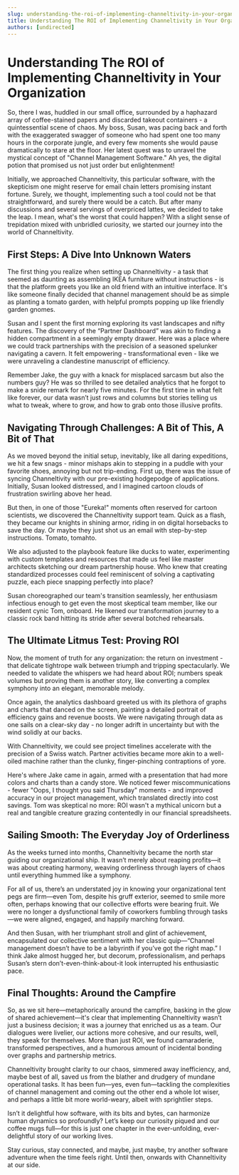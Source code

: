 ```yaml
---
slug: understanding-the-roi-of-implementing-channeltivity-in-your-organization
title: Understanding The ROI of Implementing Channeltivity in Your Organization
authors: [undirected]
---
```



# Understanding The ROI of Implementing Channeltivity in Your Organization

So, there I was, huddled in our small office, surrounded by a haphazard array of coffee-stained papers and discarded takeout containers - a quintessential scene of chaos. My boss, Susan, was pacing back and forth with the exaggerated swagger of someone who had spent one too many hours in the corporate jungle, and every few moments she would pause dramatically to stare at the floor. Her latest quest was to unravel the mystical concept of "Channel Management Software." Ah yes, the digital potion that promised us not just order but enlightenment!

Initially, we approached Channeltivity, this particular software, with the skepticism one might reserve for email chain letters promising instant fortune. Surely, we thought, implementing such a tool could not be that straightforward, and surely there would be a catch. But after many discussions and several servings of overpriced lattes, we decided to take the leap. I mean, what's the worst that could happen? With a slight sense of trepidation mixed with unbridled curiosity, we started our journey into the world of Channeltivity.

## First Steps: A Dive Into Unknown Waters

The first thing you realize when setting up Channeltivity - a task that seemed as daunting as assembling IKEA furniture without instructions - is that the platform greets you like an old friend with an intuitive interface. It's like someone finally decided that channel management should be as simple as planting a tomato garden, with helpful prompts popping up like friendly garden gnomes.

Susan and I spent the first morning exploring its vast landscapes and nifty features. The discovery of the “Partner Dashboard” was akin to finding a hidden compartment in a seemingly empty drawer. Here was a place where we could track partnerships with the precision of a seasoned spelunker navigating a cavern. It felt empowering - transformational even - like we were unraveling a clandestine manuscript of efficiency.

Remember Jake, the guy with a knack for misplaced sarcasm but also the numbers guy? He was so thrilled to see detailed analytics that he forgot to make a snide remark for nearly five minutes. For the first time in what felt like forever, our data wasn’t just rows and columns but stories telling us what to tweak, where to grow, and how to grab onto those illusive profits.

## Navigating Through Challenges: A Bit of This, A Bit of That

As we moved beyond the initial setup, inevitably, like all daring expeditions, we hit a few snags - minor mishaps akin to stepping in a puddle with your favorite shoes, annoying but not trip-ending. First up, there was the issue of syncing Channeltivity with our pre-existing hodgepodge of applications. Initially, Susan looked distressed, and I imagined cartoon clouds of frustration swirling above her head.

But then, in one of those "Eureka!" moments often reserved for cartoon scientists, we discovered the Channeltivity support team. Quick as a flash, they became our knights in shining armor, riding in on digital horsebacks to save the day. Or maybe they just shot us an email with step-by-step instructions. Tomato, tomahto.

We also adjusted to the playbook feature like ducks to water, experimenting with custom templates and resources that made us feel like master architects sketching our dream partnership house. Who knew that creating standardized processes could feel reminiscent of solving a captivating puzzle, each piece snapping perfectly into place?

Susan choreographed our team's transition seamlessly, her enthusiasm infectious enough to get even the most skeptical team member, like our resident cynic Tom, onboard. He likened our transformation journey to a classic rock band hitting its stride after several botched rehearsals.

## The Ultimate Litmus Test: Proving ROI

Now, the moment of truth for any organization: the return on investment - that delicate tightrope walk between triumph and tripping spectacularly. We needed to validate the whispers we had heard about ROI; numbers speak volumes but proving them is another story, like converting a complex symphony into an elegant, memorable melody.

Once again, the analytics dashboard greeted us with its plethora of graphs and charts that danced on the screen, painting a detailed portrait of efficiency gains and revenue boosts. We were navigating through data as one sails on a clear-sky day - no longer adrift in uncertainty but with the wind solidly at our backs.

With Channeltivity, we could see project timelines accelerate with the precision of a Swiss watch. Partner activities became more akin to a well-oiled machine rather than the clunky, finger-pinching contraptions of yore.

Here's where Jake came in again, armed with a presentation that had more colors and charts than a candy store. We noticed fewer miscommunications - fewer "Oops, I thought you said Thursday" moments - and improved accuracy in our project management, which translated directly into cost savings. Tom was skeptical no more: ROI wasn't a mythical unicorn but a real and tangible creature grazing contentedly in our financial spreadsheets.

## Sailing Smooth: The Everyday Joy of Orderliness

As the weeks turned into months, Channeltivity became the north star guiding our organizational ship. It wasn’t merely about reaping profits—it was about creating harmony, weaving orderliness through layers of chaos until everything hummed like a symphony.

For all of us, there’s an understated joy in knowing your organizational tent pegs are firm—even Tom, despite his gruff exterior, seemed to smile more often, perhaps knowing that our collective efforts were bearing fruit. We were no longer a dysfunctional family of coworkers fumbling through tasks—we were aligned, engaged, and happily marching forward.

And then Susan, with her triumphant stroll and glint of achievement, encapsulated our collective sentiment with her classic quip—“Channel management doesn’t have to be a labyrinth if you’ve got the right map.” I think Jake almost hugged her, but decorum, professionalism, and perhaps Susan’s stern don’t-even-think-about-it look interrupted his enthusiastic pace.

## Final Thoughts: Around the Campfire

So, as we sit here—metaphorically around the campfire, basking in the glow of shared achievement—it's clear that implementing Channeltivity wasn’t just a business decision; it was a journey that enriched us as a team. Our dialogues were livelier, our actions more cohesive, and our results, well, they speak for themselves. More than just ROI, we found camaraderie, transformed perspectives, and a humorous amount of incidental bonding over graphs and partnership metrics.

Channeltivity brought clarity to our chaos, simmered away inefficiency, and, maybe best of all, saved us from the blather and drudgery of mundane operational tasks. It has been fun—yes, even fun—tackling the complexities of channel management and coming out the other end a whole lot wiser, and perhaps a little bit more world-weary, albeit with sprightlier steps.

Isn’t it delightful how software, with its bits and bytes, can harmonize human dynamics so profoundly? Let’s keep our curiosity piqued and our coffee mugs full—for this is just one chapter in the ever-unfolding, ever-delightful story of our working lives.

Stay curious, stay connected, and maybe, just maybe, try another software adventure when the time feels right. Until then, onwards with Channeltivity at our side.